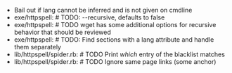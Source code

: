 * Bail out if lang cannot be inferred and is not given on cmdline
* exe/httpspell:    # TODO: --recursive, defaults to false
* exe/httpspell:    # TODO wget has some additional options for recursive behavior that should be reviewed
* exe/httpspell:  # TODO: Find sections with a lang attribute and handle them separately
* lib/httpspell/spider.rb:          # TODO Print _which_ entry of the blacklist matches
* lib/httpspell/spider.rb:        # TODO Ignore same page links (some anchor)
